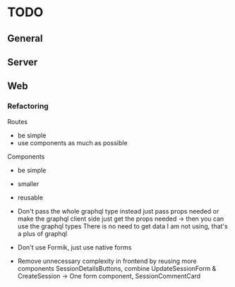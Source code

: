 # TODO

## General

## Server

## Web

### Refactoring

Routes

- be simple
- use components as much as possible

Components

- be simple
- smaller
- reusable

- Don't pass the whole graphql type instead just pass props needed or make the graphql client side just get the props needed -> then you can use the graphql types
  There is no need to get data I am not using, that's a plus of graphql

- Don't use Formik, just use native forms

- Remove unnecessary complexity in frontend by reusing more components
  SessionDetailsButtons, combine UpdateSessionForm & CreateSession -> One form component, SessionCommentCard
